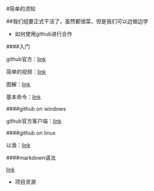 

#简单的须知

##我们组要正式干活了，虽然都很菜，但是我们可以边做边学

* 如何使用github进行合作

####入门

github官方：[link](https://guides.github.com/introduction/flow/)

简单的视频：[link](https://www.youtube.com/watch?v=3a2x1iJFJWc)

图解：[link](https://marklodato.github.io/visual-git-guide/index-zh-cn.html)

基本命令：[link](https://confluence.atlassian.com/bitbucketserver/basic-git-commands-776639767.html)

####github on windows

github官方客户端：[link](https://desktop.github.com/)

####github on linux

以渔：[link](https://git-scm.com/docs)

####markdown语法

[link](https://guides.github.com/features/mastering-markdown/)

*   项目资源
